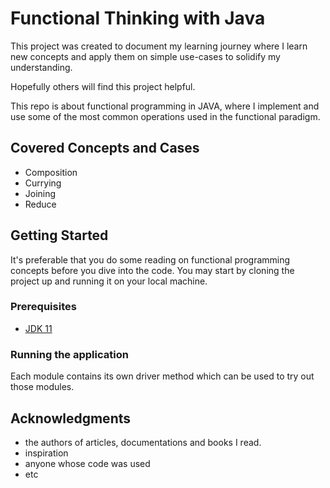 # Functional Thinking with Java

This project was created to document my learning journey where I learn new concepts and apply them on simple use-cases to solidify my understanding.

Hopefully others will find this project helpful. 

This repo is about functional programming in JAVA, where I implement and use some of the most common operations used in the functional paradigm.

## Covered Concepts and Cases 
* Composition
* Currying
* Joining
* Reduce

## Getting Started
It's preferable that you do some reading on functional programming concepts before you dive into the code.
You may start by cloning the project up and running it on your local machine.

### Prerequisites



- [JDK 11](https://www.oracle.com/java/technologies/javase/jdk11-archive-downloads.html)

### Running the application


Each module contains its own driver method which can be used to try out those modules.

## Acknowledgments

* the authors of articles, documentations and books I read.
* inspiration
* anyone whose code was used
* etc
